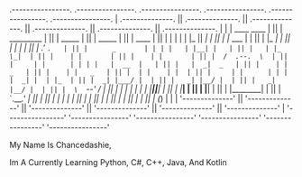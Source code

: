 
 .----------------.  .----------------.  .----------------.  .----------------.  .----------------.  .----------------. 
| .--------------. || .--------------. || .--------------. || .--------------. || .--------------. || .--------------. |
| |  ____  ____  | || |  _________   | || |   _____      | || |   _____      | || |     ____     | || |              | |
| | |_   ||   _| | || | |_   ___  |  | || |  |_   _|     | || |  |_   _|     | || |   .'    `.   | || |      _       | |
| |   | |__| |   | || |   | |_  \_|  | || |    | |       | || |    | |       | || |  /  .--.  \  | || |     | |      | |
| |   |  __  |   | || |   |  _|  _   | || |    | |   _   | || |    | |   _   | || |  | |    | |  | || |     | |      | |
| |  _| |  | |_  | || |  _| |___/ |  | || |   _| |__/ |  | || |   _| |__/ |  | || |  \  `--'  /  | || |     | |      | |
| | |____||____| | || | |_________|  | || |  |________|  | || |  |________|  | || |   `.____.'   | || |     |_|      | |
| |              | || |              | || |              | || |              | || |              | || |     (_)      | |
| '--------------' || '--------------' || '--------------' || '--------------' || '--------------' || '--------------' |
 '----------------'  '----------------'  '----------------'  '----------------'  '----------------'  '----------------' 

My Name Is Chancedashie,

Im A Currently Learning Python, C#, C++, Java, And Kotlin
<!---
Chancedashie-GGGG/Chancedashie-GGGG is a ✨ special ✨ repository because its `README.md` (this file) appears on your GitHub profile.
You can click the Preview link to take a look at your changes.
--->

